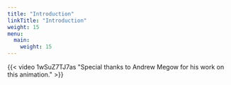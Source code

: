```yaml
---
title: "Introduction"
linkTitle: "Introduction"
weight: 15
menu:
  main:
    weight: 15
---
```



{{< video 1wSuZ7TJ7as "Special thanks to Andrew Megow for his work on this animation." >}}
